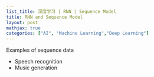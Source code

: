 ```yaml
---
list_title: 深度学习 | RNN | Sequence Model
title: RNN and Sequence Model
layout: post
mathjax: true
categories: ["AI", "Machine Learning","Deep Learning"]
---
```


Examples of sequence data

- Speech recognition
- Music generation
